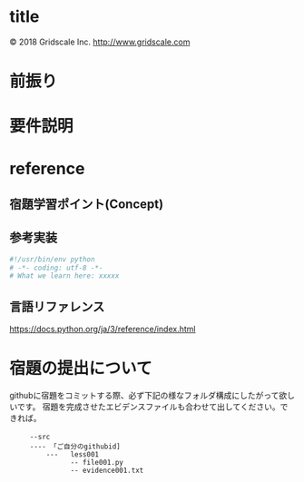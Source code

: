 # title
&copy; 2018 Gridscale Inc.  http://www.gridscale.com

# 前振り

# 要件説明

# reference
## 宿題学習ポイント(Concept)

## 参考実装
``` Python:Less00x.py
#!/usr/bin/env python
# -*- coding: utf-8 -*-
# What we learn here: xxxxx

```

## 言語リファレンス
https://docs.python.org/ja/3/reference/index.html

# 宿題の提出について
githubに宿題をコミットする際、必ず下記の様なフォルダ構成にしたがって欲しいです。 
宿題を完成させたエビデンスファイルも合わせて出してください。できれば。  
```
　　　--src  
     ---- 「ご自分のgithubid]  
         ---   less001  
               -- file001.py  
               -- evidence001.txt  
```
